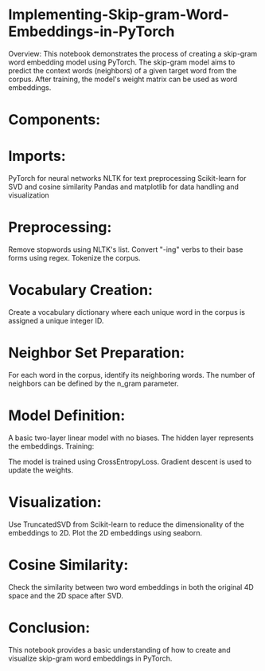 # Implementing-Skip-gram-Word-Embeddings-in-PyTorch
Overview:
This notebook demonstrates the process of creating a skip-gram word embedding model using PyTorch. The skip-gram model aims to predict the context words (neighbors) of a given target word from the corpus. After training, the model's weight matrix can be used as word embeddings.

# Components:
# Imports:
PyTorch for neural networks
NLTK for text preprocessing
Scikit-learn for SVD and cosine similarity
Pandas and matplotlib for data handling and visualization
# Preprocessing:

Remove stopwords using NLTK's list.
Convert "-ing" verbs to their base forms using regex.
Tokenize the corpus.
# Vocabulary Creation:

Create a vocabulary dictionary where each unique word in the corpus is assigned a unique integer ID.
# Neighbor Set Preparation:

For each word in the corpus, identify its neighboring words. The number of neighbors can be defined by the n_gram parameter.
# Model Definition:

A basic two-layer linear model with no biases. The hidden layer represents the embeddings.
Training:

The model is trained using CrossEntropyLoss.
Gradient descent is used to update the weights.
# Visualization:

Use TruncatedSVD from Scikit-learn to reduce the dimensionality of the embeddings to 2D.
Plot the 2D embeddings using seaborn.
# Cosine Similarity:

Check the similarity between two word embeddings in both the original 4D space and the 2D space after SVD.

# Conclusion:
This notebook provides a basic understanding of how to create and visualize skip-gram word embeddings in PyTorch. 
